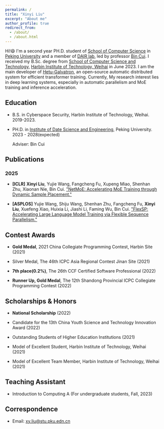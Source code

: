 ```yaml
---
permalink: /
title: "Xinyi Liu"
excerpt: "About me"
author_profile: true
redirect_from: 
  - /about/
  - /about.html
---
```


Hi!😄 I'm a second year PH.D. student of [School of Computer Science](https://cs.pku.edu.cn) in [Peking University](https://www.pku.edu.cn) and a member of [DAIR lab](https://pkudair.github.io), led by professor [Bin Cui](https://cuibinpku.github.io/). I received my B.Sc. degree from [School of Computer Science and Technology](https://cst.hitwh.edu.cn/), [Harbin Institute of Technology, Weihai](https://www.hitwh.edu.cn/) in June 2023. I am the main developer of [Hetu-Galvatron](https://github.com/PKU-DAIR/Hetu-Galvatron), an open-source automatic distributed system for efficient transformer training. Currently, My research interest lies in deep learning systems, especially in automatic parallelism and MoE training and inference acceleration.


## Education

* B.S. in Cyberspace Security, Harbin Institute of Technology, Weihai. 2019-2023.

* PH.D. in [Institute of Date Science and Engineering](https://dse.pku.edu.cn/), Peking University. 2023 - 2028(expected)

    Adviser: Bin Cui

## Publications

### 2025

- **[ICLR]** **Xinyi Liu**, Yujie Wang, Fangcheng Fu, Xupeng Miao, Shenhan Zhu, Xiaonan Nie, Bin Cui. ["NetMoE: Accelerating MoE Training through Dynamic Sample Placement."](https://openreview.net/pdf?id=1qP3lsatCR)

- **[ASPLOS]** Yujie Wang, Shiju Wang, Shenhan Zhu, Fangcheng Fu, **Xinyi Liu**, Xuefeng Xiao, Huixia Li, Jiashi Li, Faming Wu, Bin Cui. ["FlexSP: Accelerating Large Language Model Training via Flexible Sequence Parallelism."](https://dl.acm.org/doi/10.1145/3676641.3715998)

## Contest Awards

* **Gold Medal**, 2021 China Collegiate Programming Contest, Harbin Site (2021)

* Silver Medal, The 46th ICPC Asia Regional Contest Jinan Site (2021)

* **7th place(0.2%)**, The 26th CCF Certified Software Professional (2022)

* **Runner Up, Gold Medal**, The 12th Shandong Provincial ICPC Collegiate Programming Contest (2022)

## Scholarships & Honors

* **National Scholarship** (2022)

* Candidate for the 13th China Youth Science and Technology Innovation Award (2022)

* Outstanding Students of Higher Education Institutions (2021)

* Model of Excellent Student, Harbin Institute of Technology, Weihai (2021)

* Model of Excellent Team Member, Harbin Institute of Technology, Weihai (2021)

## Teaching Assistant

* Introduction to Computing A (For undergraduate students, Fall, 2023)

## Correspondence

* Email: xy.liu@stu.pku.edn.cn

